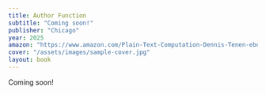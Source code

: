 ```yaml
---
title: Author Function
subtitle: "Coming soon!"
publisher: "Chicago"
year: 2025
amazon: "https://www.amazon.com/Plain-Text-Computation-Dennis-Tenen-ebook/dp/B072FGMXLY"
cover: "/assets/images/sample-cover.jpg"
layout: book
---
```


Coming soon!
